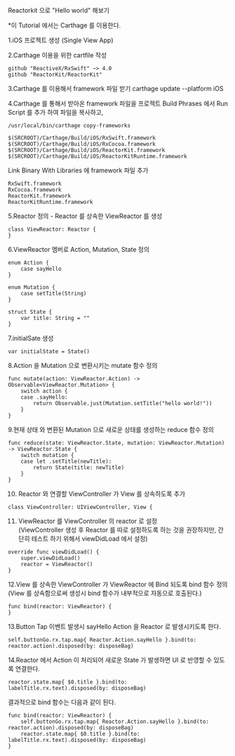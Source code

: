 Reactorkit 으로 "Hello world" 해보기

*이 Tutorial 에서는 Carthage 를 이용한다.

1.iOS 프로젝트 생성 (Single View App)

2.Carthage 이용을 위한 cartfile 작성

```
github "ReactiveX/RxSwift" ~> 4.0   
github "ReactorKit/ReactorKit"
```

3.Carthage 를 이용해서 framework 파일 받기
carthage update --platform iOS

4.Carthage 를 통해서 받아온 framework 파일을 프로젝트 Build Phrases 에서 Run Script 를 추가 하여 파일을 복사하고,
```
/usr/local/bin/carthage copy-frameworks   
```

```
$(SRCROOT)/Carthage/Build/iOS/RxSwift.framework   
$(SRCROOT)/Carthage/Build/iOS/RxCocoa.framework   
$(SRCROOT)/Carthage/Build/iOS/ReactorKit.framework  
$(SRCROOT)/Carthage/Build/iOS/ReactorKitRuntime.framework     
```

Link Binary With Libraries 에 framework 파일 추가

```
RxSwift.framework   
RxCocoa.framework   
ReactorKit.framework   
ReactorKitRuntime.framework
```

5.Reactor 정의 - Reactor 를 상속한 ViewReactor 를 생성

```
class ViewReactor: Reactor {
}
```

6.ViewReactor 멤버로 Action, Mutation, State 정의

```
enum Action {
    case sayHello
}
    
enum Mutation {
    case setTitle(String)
}
    
struct State {
    var title: String = ""
}
```

7.initialSate 생성

```
var initialState = State()
```

8.Action 을 Mutation 으로 변환시키는 mutate 함수 정의

```
func mutate(action: ViewReactor.Action) -> Observable<ViewReactor.Mutation> {
    switch action {
    case .sayHello:
        return Observable.just(Mutation.setTitle("hello world!"))
    }
}
```

9.현재 상태 와 변환된 Mutation 으로 새로운 상태를 생성하는 reduce 함수 정의
```
func reduce(state: ViewReactor.State, mutation: ViewReactor.Mutation) -> ViewReactor.State {
    switch mutation {
    case let .setTitle(newTitle):
        return State(title: newTitle)
    }
}
```


10. Reactor 와 연결할 ViewController 가 View 를 상속하도록 추가

```
class ViewController: UIViewController, View {
```

11. ViewReactor 를 ViewController 의 reactor 로 설정   
(ViewController 생성 후 Reactor 를 따로 설정하도록 하는 것을 권장하지만, 간단히 테스트 하기 위해서 viewDidLoad 에서 설정)

```
override func viewDidLoad() {
    super.viewDidLoad()
    reactor = ViewReactor()
}
```

12.View 를 상속한 ViewController 가 ViewReactor 에 Bind 되도록 bind 함수 정의   
(View 를 상속함으로써 생성시 bind 함수가 내부적으로 자동으로 호출된다.)

```
func bind(reactor: ViewReactor) {
}
```

13.Button Tap 이벤트 발생시 sayHello Action 을 Reactor 로 발생시키도록 한다.

```
self.buttonGo.rx.tap.map{ Reactor.Action.sayHello }.bind(to: reactor.action).disposed(by: disposeBag)
```

14.Reactor 에서 Action 이 처리되어 새로운 State 가 발생하면 UI 로 반영할 수 있도록 연결한다.

```
reactor.state.map{ $0.title }.bind(to: labelTitle.rx.text).disposed(by: disposeBag)
```

결과적으로 bind 함수는 다음과 같이 된다.

```
func bind(reactor: ViewReactor) {
    self.buttonGo.rx.tap.map{ Reactor.Action.sayHello }.bind(to: reactor.action).disposed(by: disposeBag)
    reactor.state.map{ $0.title }.bind(to: labelTitle.rx.text).disposed(by: disposeBag)
}
```

